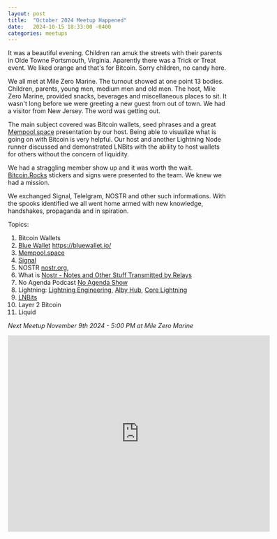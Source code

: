 ```yaml
---
layout: post
title:  "October 2024 Meetup Happened"
date:   2024-10-15 18:33:00 -0400
categories: meetups
---
```

It was a beautiful evening. Children ran amuk the streets with their parents in Olde Towne Portsmouth, Virginia. Aparently there was a Trick or Treat  event. We liked orange and that's for Bitcoin. Sorry children, no candy here.

We all met at Mile Zero Marine. The turnout showed at one point 13 bodies. Children, parents, young men, medium men and old men. The host, Mile Zero Marine, provided snacks, beverages and miscellaneous places to sit. It wasn't long before we were greeting a new guest from out of town. We had a visitor from New Jersey. The word was getting out.

The main subject covered was Bitcoin wallets, seed phrases and a great [Mempool.space](https://mempool.spcace) presentation by our host. Being able to visualize what is going on with Bitcoin is very helpful. Our host and another Lightning Node runner discussed and demonstrated LNBits with the ability to host wallets for others without the concern of liquidity.

We had a straggling member show up and it was worth the wait.  [Bitcoin.Rocks](https://bitcoin.rocks/) stickers and signs were presented to the team. We knew we had a mission.

We exchanged Signal, Telelgram, NOSTR and other such informations. With the spooks identified we all went home armed with new knowledge, handshakes, propaganda and in spiration.

Topics:

1. Bitcoin Wallets
2. [Blue Wallet](https://bluewallet.io/) https://bluewallet.io/
3. [Mempool.space](https://mempool.spcace)
4. [Signal](https://signal.org/)
5. NOSTR [nostr.org](https://nostr.org/), 
6. What is [Nostr - Notes and Other Stuff Transmitted by Relays](https://github.com/nostr-protocol/nostr)
7. No Agenda Podcast [No Agenda Show](https://www.noagendashow.net/)
8. Lightning: [Lightning Engineering](https://lightning.engineering/), [Alby Hub](https://albyhub.com/), [Core Lightning](https://corelightning.org/)
9. [LNBits](https://lnbits.com/)
10. Layer 2 Bitcoin
11. Liquid
 
 *Next Meetup November 9th 2024 - 5:00 PM at Mile Zero Marine*

<iframe src="https://www.google.com/maps/embed?pb=!1m18!1m12!1m3!1d596.1170077708135!2d-76.29721364168317!3d36.83513346377685!2m3!1f0!2f0!3f0!3m2!1i1024!2i768!4f13.1!3m3!1m2!1s0x89baa320f4ea4287%3A0x60b66698efea7ac0!2sMile%20Zero%20Marine!5e0!3m2!1sen!2sus!4v1711046558382!5m2!1sen!2sus" width="600" height="450" style="border:0;" allowfullscreen="" loading="lazy" referrerpolicy="no-referrer-when-downgrade"></iframe>
